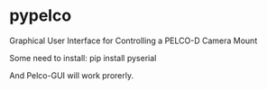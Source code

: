 # pypelco
Graphical User Interface for Controlling a PELCO-D Camera Mount

Some need to install:
pip install pyserial

And Pelco-GUI will work prorerly.  
